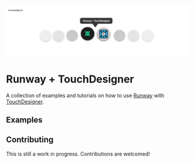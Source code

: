 <p align="center">
  <img src="./assets/cover_runway_touchdesigner_github.jpg">
</p>

# Runway + TouchDesigner

A collection of examples and tutorials on how to use [Runway](https://runwayapp.ai/) with [TouchDesigner](https://www.derivative.ca/).

## Examples

## Contributing

This is still a work in progress. Contributions are welcomed!

